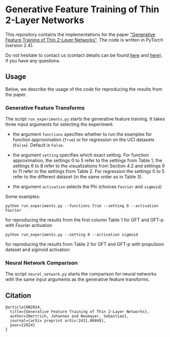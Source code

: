 # Generative Feature Training of Thin 2-Layer Networks

This repository contains the implementations for the paper ["Generative Feature Training of Thin 2-Layer Networks"](https://arxiv.org/abs/2411.06848). The code is written in PyTorch (version 2.4).

Do not hesitate to contact us (contact details can be found [here](https://johertrich.github.io) and [here](https://www.tu-chemnitz.de/mathematik/invimg/index.en.php)), if you have any questions.

## Usage

Below, we describe the usage of the code for reproducing the results from the paper.

### Generative Feature Transforms

The script `run_experiments.py` starts the generative feature training. It takes three input arguments for selecting the experiment:

- the argument `functions` specifies whether to run the examples for function approximation (`True`) or for regression on the UCI datasets (`False`). Default is `False`.

- the argument `setting` specifies which exact setting. For function approximation, the settings 0 to 5 refer to the settings from
Table 1, the settings 6 to 8 refer to the visualizations from Section 4.2 and settings 9 to 11 refer to the settings from Table 2.
For regression the settings 0 to 5 refer to the different dataset (in the same order as in Table 3).

- the argument `activation` selects the Phi (choices `Fourier` and `sigmoid`)

Some examples:

```
python run_experiments.py --functions True --setting 0 --activation Fourier
```
for reproducing the results from the first column Table 1 for GFT and GFT-p with Fourier activation

```
python run_experiments.py --setting 0 --activation sigmoid
```
for reproducing the results from Table 2 for GFT and GFT-p with propulsion dataset and sigmoid activation

### Neural Network Comparison

The script `neural_network.py` starts the comparison for neural networks with the same input arguments as the generative feature transforms.


## Citation

```
@article{HN2024,
  title={Generative Feature Training of Thin 2-Layer Networks},
  author={Hertrich, Johannes and Neumayer, Sebastian},
  journal={arXiv preprint arXiv:2411.06848},
  year={2024}
}
```
